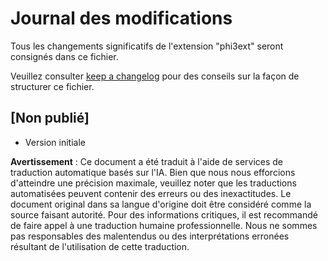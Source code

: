 # Journal des modifications

Tous les changements significatifs de l'extension "phi3ext" seront consignés dans ce fichier.

Veuillez consulter [keep a changelog](http://keepachangelog.com/) pour des conseils sur la façon de structurer ce fichier.

## [Non publié]

- Version initiale

**Avertissement** :
Ce document a été traduit à l'aide de services de traduction automatique basés sur l'IA. Bien que nous nous efforcions d'atteindre une précision maximale, veuillez noter que les traductions automatisées peuvent contenir des erreurs ou des inexactitudes. Le document original dans sa langue d'origine doit être considéré comme la source faisant autorité. Pour des informations critiques, il est recommandé de faire appel à une traduction humaine professionnelle. Nous ne sommes pas responsables des malentendus ou des interprétations erronées résultant de l'utilisation de cette traduction.